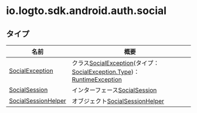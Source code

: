# io.logto.sdk.android.auth.social

## タイプ

| 名前                                                   | 概要                                                                                                                                                                                                                       |
| ------------------------------------------------------ | -------------------------------------------------------------------------------------------------------------------------------------------------------------------------------------------------------------------------- |
| [SocialException](-social-exception/index.md)          | クラス[SocialException](-social-exception/index.md)(タイプ：[SocialException.Type](-social-exception/-type/index.md))：[RuntimeException](https://developer.android.com/reference/kotlin/java/lang/RuntimeException.html) |
| [SocialSession](-social-session/index.md)              | インターフェース[SocialSession](-social-session/index.md)                                                                                                                                                                   |
| [SocialSessionHelper](-social-session-helper/index.md) | オブジェクト[SocialSessionHelper](-social-session-helper/index.md)                                                                                                                                                           |